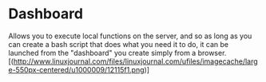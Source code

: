 # Dashboard
Allows you to execute local functions on the server, and so as long as you can create a bash script that does what you need it to do, it can be launched from the "dashboard" you create simply from a browser.
[(http://www.linuxjournal.com/files/linuxjournal.com/ufiles/imagecache/large-550px-centered/u1000009/12115f1.png)]
